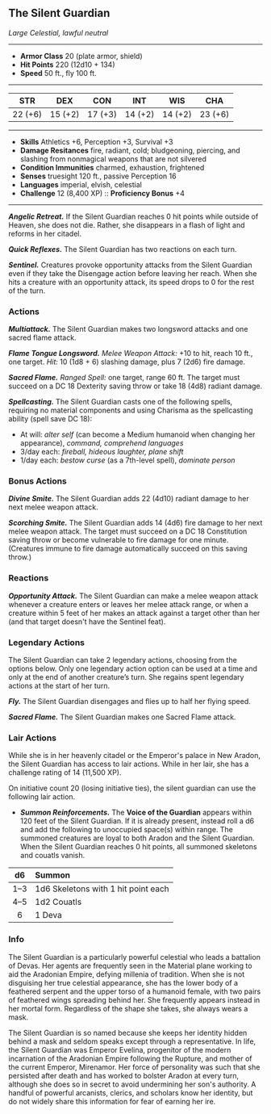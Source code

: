 ## The Silent Guardian
*Large Celestial, lawful neutral*
___
- **Armor Class** 20 (plate armor, shield)
- **Hit Points** 220 (12d10 + 134)
- **Speed** 50 ft., fly 100 ft.
___
|STR|DEX|CON|INT|WIS|CHA|
|:---:|:---:|:---:|:---:|:---:|:---:|
|22 (+6)|15 (+2)|17 (+3)|14 (+2)|14 (+2)|23 (+6)|
___
- **Skills** Athletics +6, Perception +3, Survival +3
- **Damage Resitances** fire, radiant, cold; bludgeoning, piercing, and slashing from nonmagical weapons that are not silvered
- **Condition Immunities** charmed, exhaustion, frightened
- **Senses** truesight 120 ft., passive Perception 16
- **Languages** imperial, elvish, celestial
- **Challenge** 12 (8,400 XP) :: **Proficiency Bonus**  +4
___
***Angelic Retreat.*** If the Silent Guardian reaches 0 hit points while outside of Heaven, she does not die. Rather, she disappears in a flash of light and reforms in her citadel.

***Quick Reflexes.*** The Silent Guardian has two reactions on each turn.

***Sentinel.*** Creatures provoke opportunity attacks from the Silent Guardian even if they take the Disengage action before leaving her reach. When she hits a creature with an opportunity attack, its speed drops to 0 for the rest of the turn.

### Actions
***Multiattack.*** The Silent Guardian makes two longsword attacks and one sacred flame attack.

***Flame Tongue Longsword.*** _Melee Weapon Attack:_ +10 to hit, reach 10 ft., one target. _Hit:_ 10 (1d8 + 6) slashing damage, plus 7 (2d6) fire damage.

***Sacred Flame.*** _Ranged Spell:_ one target, range 60 ft. The target must succeed on a DC 18 Dexterity saving throw or take 18 (4d8) radiant damage.

***Spellcasting.*** The Silent Guardian casts one of the following spells, requiring no material components and using Charisma as the spellcasting ability (spell save DC 18):
- At will: _alter self_ (can become a Medium humanoid when changing her appearance), _command, comprehend languages_
- 3/day each: _fireball, hideous laughter, plane shift_
- 1/day each: _bestow curse_ (as a 7th-level spell), _dominate person_

### Bonus Actions
***Divine Smite.*** The Silent Guardian adds 22 (4d10) radiant damage to her next melee weapon attack.

***Scorching Smite.*** The Silent Guardian adds 14 (4d6) fire damage to her next melee weapon attack. The target must succeed on a DC 18 Constitution saving throw or become vulnerable to fire damage for one minute. (Creatures immune to fire damage automatically succeed on this saving throw.)

### Reactions
***Opportunity Attack.*** The Silent Guardian can make a melee weapon attack whenever a creature enters or leaves her melee attack range, or when a creature within 5 feet of her makes an attack against a target other than her (and that target doesn't have the Sentinel feat). 

### Legendary Actions
The Silent Guardian can take 2 legendary actions, choosing from the options below. Only one legendary action option can be used at a time and only at the end of another creature’s turn. She regains spent legendary actions at the start of her turn.

***Fly.*** The Silent Guardian disengages and flies up to half her flying speed.

***Sacred Flame.*** The Silent Guardian makes one Sacred Flame attack.

### Lair Actions
While she is in her heavenly citadel or the Emperor's palace in New Aradon, the Silent Guardian has access to lair actions. While in her lair, she has a challenge rating of 14 (11,500 XP).

On initiative count 20 (losing initiative ties), the silent guardian can use the following lair action.

- ***Summon Reinforcements.*** The **Voice of the Guardian** appears within 120 feet of the Silent Guardian. If it is already present, instead roll a d6 and add the following to unoccupied space(s) within range. The summoned creatures are loyal to both Aradon and the Silent Guardian. When the Silent Guardian reaches 0 hit points, all summoned skeletons and couatls vanish.

|d6|Summon|
|:-:|:---|
|1–3|1d6 Skeletons with 1 hit point each|
|4–5|1d2 Couatls|
|6|1 Deva|

### Info  
The Silent Guardian is a particularly powerful celestial who leads a battalion of Devas. Her agents are frequently seen in the Material plane working to aid the Aradonian Empire, defying millenia of tradition. When she is not disguising her true celestial appearance, she has the lower body of a feathered serpent and the upper torso of a humanoid female, with two pairs of feathered wings spreading behind her. She frequently appears instead in her mortal form. Regardless of the shape she takes, she always wears a mask.

The Silent Guardian is so named because she keeps her identity hidden behind a mask and seldom speaks except through a representative. In life, the Silent Guardian was Emperor Evelina, progenitor of the modern incarnation of the Aradonian Empire following the Rupture, and mother of the current Emperor, Mirenamor. Her force of personality was such that she persisted after death and has worked to bolster Aradon at every turn, although she does so in secret to avoid undermining her son's authority. A handful of powerful arcanists, clerics, and scholars know her identity, but do not widely share this information for fear of earning her ire.
